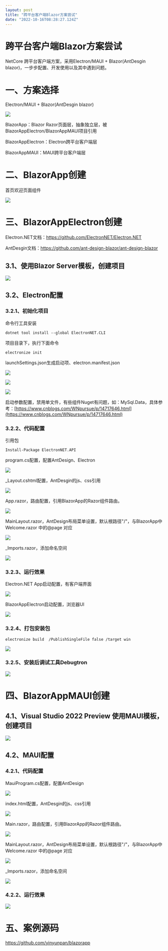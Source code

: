 ```yaml
---
layout: post
title: "跨平台客户端Blazor方案尝试"
date: "2022-10-16T08:28:27.124Z"
---
```

跨平台客户端Blazor方案尝试
================

NetCore 跨平台客户端方案，采用Electron/MAUI + Blazor(AntDesgin blazor)，一步步配置、开发使用以及其中遇到问题。

一、方案选择
======

Electron/MAUI + Blazor(AntDesgin blazor)

![](https://img2022.cnblogs.com/blog/147352/202210/147352-20221016124304771-305066644.png)

BlazorApp：Blazor Razor页面层，抽象独立层，被BlazorAppElectron/BlazorAppMAUI项目引用

BlazorAppElectron：Electron跨平台客户端层

BlazorAppMAUI：MAUI跨平台客户端层

二、BlazorApp创建
=============

首页欢迎页面组件

![](https://img2022.cnblogs.com/blog/147352/202210/147352-20221016144045878-1597296727.png)

三、BlazorAppElectron创建
=====================

Electron.NET文档：https://github.com/ElectronNET/Electron.NET

AntDesgin文档：https://github.com/ant-design-blazor/ant-design-blazor

3.1、使用Blazor Server模板，创建项目
--------------------------

![](https://img2022.cnblogs.com/blog/147352/202210/147352-20221016131727997-928478165.png)

3.2、Electron配置
--------------

### 3.2.1、初始化项目

命令行工具安装

    dotnet tool install --global ElectronNET.CLI

项目目录下，执行下面命令

    electronize init

launchSettings.json生成启动项、electron.manifest.json

![](https://img2022.cnblogs.com/blog/147352/202210/147352-20221016132212552-1725740004.png)

![](https://img2022.cnblogs.com/blog/147352/202210/147352-20221016133517258-1051380834.png)

![](https://img2022.cnblogs.com/blog/147352/202210/147352-20221016145133812-909659703.png)

启动参数配置，禁用单文件，有些组件Nuget有问题，如：MySql.Data，具体参考：[https://www.cnblogs.com/WNpursue/p/14717646.html](https://www.cnblogs.com/WNpursue/p/14717646.html)

### 3.2.2、代码配置

引用包

    Install-Package ElectronNET.API

program.cs配置，配置AntDesign、Electron

![](https://img2022.cnblogs.com/blog/147352/202210/147352-20221016135308238-1218647260.png)

\_Layout.cshtml配置，AntDesgin的js、css引用

![](https://img2022.cnblogs.com/blog/147352/202210/147352-20221016134235735-1296033026.png)

App.razor，路由配置，引用BlazorApp的Razor组件路由。

![](https://img2022.cnblogs.com/blog/147352/202210/147352-20221016135009747-2030464383.png)

MainLayout.razor，AntDesign布局菜单设置，默认根路径"/"，与BlazorApp中Welcome.razor 中的@page 对应

![](https://img2022.cnblogs.com/blog/147352/202210/147352-20221016135504617-1608875219.png)

\_Imports.razor，添加命名空间

![](https://img2022.cnblogs.com/blog/147352/202210/147352-20221016135817202-244634629.png)

### 3.2.3、运行效果

Electron.NET App启动配置，有客户端界面

![](https://img2022.cnblogs.com/blog/147352/202210/147352-20221016141137440-1279544586.png)

BlazorAppElectron启动配置，浏览器UI

![](https://img2022.cnblogs.com/blog/147352/202210/147352-20221016141425528-96960136.png)

### 3.2.4、打包安装包

    electronize build  /PublishSingleFile false /target win

![](https://img2022.cnblogs.com/blog/147352/202210/147352-20221016140902791-1448131177.png)

### 3.2.5、安装后调试工具Debugtron

![](https://img2022.cnblogs.com/blog/147352/202210/147352-20221016142140556-1215702478.png)

四、BlazorAppMAUI创建
=================

4.1、Visual Studio 2022 Preview 使用MAUI模板，创建项目
--------------------------------------------

![](https://img2022.cnblogs.com/blog/147352/202210/147352-20221016142620515-1336281780.png)

4.2、MAUI配置
----------

### 4.2.1、代码配置

MauiProgram.cs配置，配置AntDesign

![](https://img2022.cnblogs.com/blog/147352/202210/147352-20221016143010391-1371584592.png)

index.html配置，AntDesgin的js、css引用

![](https://img2022.cnblogs.com/blog/147352/202210/147352-20221016143145034-1259829484.png)

Main.razor，路由配置，引用BlazorApp的Razor组件路由。

![](https://img2022.cnblogs.com/blog/147352/202210/147352-20221016143300904-1757993146.png)

MainLayout.razor，AntDesign布局菜单设置，默认根路径"/"，与BlazorApp中Welcome.razor 中的@page 对应

![](https://img2022.cnblogs.com/blog/147352/202210/147352-20221016143357845-709529035.png)

\_Imports.razor，添加命名空间

![](https://img2022.cnblogs.com/blog/147352/202210/147352-20221016143425565-1542145089.png)

### 4.2.2、运行效果

![](https://img2022.cnblogs.com/blog/147352/202210/147352-20221016143607270-1901594925.png)

五、案例源码
======

https://github.com/yinyunpan/blazorapp